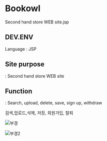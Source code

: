 # Bookowl
Second hand store WEB site.jsp


## DEV.ENV
Language : JSP



## Site purpose 
: Second hand store WEB site


## Function
: Search, upload, delete, save, sign up, withdraw


검색,업로드,삭제, 저장, 회원가입, 탈퇴  




![부경](https://user-images.githubusercontent.com/67878157/110106353-eef94700-7dec-11eb-9429-3e60d064926a.png)




![부경2](https://user-images.githubusercontent.com/67878157/110106360-f02a7400-7dec-11eb-8546-c0b90d381fa1.png)
